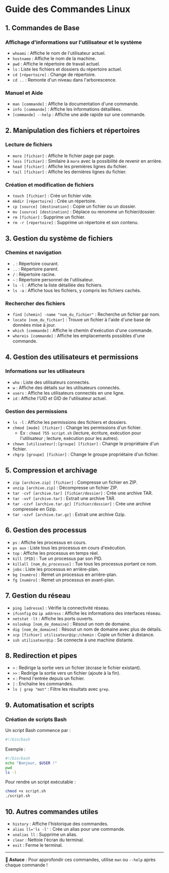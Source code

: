 # Guide des Commandes Linux

## 1. Commandes de Base

### Affichage d'informations sur l'utilisateur et le système
- `whoami` : Affiche le nom de l'utilisateur actuel.
- `hostname` : Affiche le nom de la machine.
- `pwd` : Affiche le répertoire de travail actuel.
- `ls` : Liste les fichiers et dossiers du répertoire actuel.
- `cd [répertoire]` : Change de répertoire.
- `cd ..` : Remonte d'un niveau dans l'arborescence.

### Manuel et Aide
- `man [commande]` : Affiche la documentation d'une commande.
- `info [commande]` : Affiche les informations détaillées.
- `[commande] --help` : Affiche une aide rapide sur une commande.

## 2. Manipulation des fichiers et répertoires

### Lecture de fichiers
- `more [fichier]` : Affiche le fichier page par page.
- `less [fichier]` : Similaire à `more` avec la possibilité de revenir en arrière.
- `head [fichier]` : Affiche les premières lignes du fichier.
- `tail [fichier]` : Affiche les dernières lignes du fichier.

### Création et modification de fichiers
- `touch [fichier]` : Crée un fichier vide.
- `mkdir [répertoire]` : Crée un répertoire.
- `cp [source] [destination]` : Copie un fichier ou un dossier.
- `mv [source] [destination]` : Déplace ou renomme un fichier/dossier.
- `rm [fichier]` : Supprime un fichier.
- `rm -r [répertoire]` : Supprime un répertoire et son contenu.

## 3. Gestion du système de fichiers

### Chemins et navigation
- `.` : Répertoire courant.
- `..` : Répertoire parent.
- `/` : Répertoire racine.
- `~` : Répertoire personnel de l'utilisateur.
- `ls -l` : Affiche la liste détaillée des fichiers.
- `ls -a` : Affiche tous les fichiers, y compris les fichiers cachés.

### Rechercher des fichiers
- `find [chemin] -name "nom_du_fichier"` : Recherche un fichier par nom.
- `locate [nom_du_fichier]` : Trouve un fichier à l'aide d'une base de données mise à jour.
- `which [commande]` : Affiche le chemin d'exécution d'une commande.
- `whereis [commande]` : Affiche les emplacements possibles d'une commande.

## 4. Gestion des utilisateurs et permissions

### Informations sur les utilisateurs
- `who` : Liste des utilisateurs connectés.
- `w` : Affiche des détails sur les utilisateurs connectés.
- `users` : Affiche les utilisateurs connectés en une ligne.
- `id` : Affiche l'UID et GID de l'utilisateur actuel.

### Gestion des permissions
- `ls -l` : Affiche les permissions des fichiers et dossiers.
- `chmod [mode] [fichier]` : Change les permissions d'un fichier.
  - Ex : `chmod 755 script.sh` (lecture, écriture, exécution pour l'utilisateur ; lecture, exécution pour les autres).
- `chown [utilisateur]:[groupe] [fichier]` : Change le propriétaire d'un fichier.
- `chgrp [groupe] [fichier]` : Change le groupe propriétaire d'un fichier.

## 5. Compression et archivage

- `zip [archive.zip] [fichier]` : Compresse un fichier en ZIP.
- `unzip [archive.zip]` : Décompresse un fichier ZIP.
- `tar -cvf [archive.tar] [fichier/dossier]` : Crée une archive TAR.
- `tar -xvf [archive.tar]` : Extrait une archive TAR.
- `tar -czvf [archive.tar.gz] [fichier/dossier]` : Crée une archive compressée en Gzip.
- `tar -xzvf [archive.tar.gz]` : Extrait une archive Gzip.

## 6. Gestion des processus

- `ps` : Affiche les processus en cours.
- `ps aux` : Liste tous les processus en cours d'exécution.
- `top` : Affiche les processus en temps réel.
- `kill [PID]` : Tue un processus par son PID.
- `killall [nom_du_processus]` : Tue tous les processus portant ce nom.
- `jobs` : Liste les processus en arrière-plan.
- `bg [numéro]` : Remet un processus en arrière-plan.
- `fg [numéro]` : Remet un processus en avant-plan.

## 7. Gestion du réseau

- `ping [adresse]` : Vérifie la connectivité réseau.
- `ifconfig` ou `ip address` : Affiche les informations des interfaces réseau.
- `netstat -lt` : Affiche les ports ouverts.
- `nslookup [nom_de_domaine]` : Résout un nom de domaine.
- `dig [nom_de_domaine]` : Résout un nom de domaine avec plus de détails.
- `scp [fichier] utilisateur@ip:/chemin` : Copie un fichier à distance.
- `ssh utilisateur@ip` : Se connecte à une machine distante.

## 8. Redirection et pipes

- `>` : Redirige la sortie vers un fichier (écrase le fichier existant).
- `>>` : Redirige la sortie vers un fichier (ajoute à la fin).
- `<` : Prend l'entrée depuis un fichier.
- `|` : Enchaîne les commandes.
- `ls | grep "mot"` : Filtre les résultats avec `grep`.

## 9. Automatisation et scripts

### Création de scripts Bash
Un script Bash commence par :
```bash
#!/bin/bash
```

Exemple :
```bash
#!/bin/bash
echo "Bonjour, $USER !"
pwd
ls -l
```
Pour rendre un script exécutable :
```bash
chmod +x script.sh
./script.sh
```

## 10. Autres commandes utiles

- `history` : Affiche l'historique des commandes.
- `alias ll='ls -l'` : Crée un alias pour une commande.
- `unalias ll` : Supprime un alias.
- `clear` : Nettoie l'écran du terminal.
- `exit` : Ferme le terminal.

---
**📌 Astuce** : Pour approfondir ces commandes, utilise `man` ou `--help` après chaque commande !

